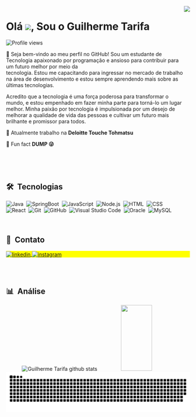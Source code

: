 <img align="right" height="590em" src="https://raw.githubusercontent.com/gist/Guilherme-Tarifa-Vieira/040a3532bedd93ee4e17b2cfec84aead/raw/f8532394703a54c0a32d9eafbce2479aeeea60fe/git-card.svg"/>
<h1 align="left">Olá <img src="https://raw.githubusercontent.com/kaueMarques/kaueMarques/master/hi.gif" height="30px">, Sou o Guilherme Tarifa</h1>
<p align="left"> <img src="https://komarev.com/ghpvc/?username=guilherme-tarifa-vieira&color=yellow" alt="Profile views" /> </p>

🌠 Seja bem-vindo ao meu perfil no GitHub! Sou um estudante de Tecnologia apaixonado por programação e ansioso para contribuir para um futuro melhor por meio da       
   tecnologia. Estou me capacitando para ingressar no mercado de trabalho na área de desenvolvimento e estou sempre aprendendo mais sobre as últimas tecnologias.

   Acredito que a tecnologia é uma força poderosa para transformar o mundo, e estou empenhado em fazer minha parte para torná-lo um lugar melhor. Minha paixão por        tecnologia é impulsionada por um desejo de melhorar a qualidade de vida das pessoas e cultivar um futuro mais brilhante e promissor para todos. 

🔭 Atualmente trabalho na **Deloitte Touche Tohmatsu**

🚀 Fun fact **DUMP 😜**



<br><br><br>

## 🛠 &nbsp;Tecnologias

![Java](https://img.shields.io/badge/-Java-05122A?style=flat&logo=openjdk)&nbsp;
![SpringBoot](https://img.shields.io/badge/-Spring-6DB33F?style=flat&logo=spring&logoColor=white)&nbsp;
![JavaScript](https://img.shields.io/badge/-JavaScript-05122A?style=flat&logo=javascript)&nbsp;
![Node.js](https://img.shields.io/badge/-Node.js-05122A?style=flat&logo=node.js)&nbsp;
![HTML](https://img.shields.io/badge/-HTML-05122A?style=flat&logo=HTML5)&nbsp;
![CSS](https://img.shields.io/badge/-CSS-05122A?style=flat&logo=CSS3&logoColor=1572B6)&nbsp;
![React](https://img.shields.io/badge/-React-05122A?style=flat&logo=react)&nbsp;
![Git](https://img.shields.io/badge/-Git-05122A?style=flat&logo=git)&nbsp;
![GitHub](https://img.shields.io/badge/-GitHub-05122A?style=flat&logo=github)&nbsp;
![Visual Studio Code](https://img.shields.io/badge/-Visual%20Studio%20Code-05122A?style=flat&logo=visual-studio-code&logoColor=007ACC)&nbsp;
![Oracle](https://img.shields.io/badge/-plsql/developer-05122A?style=flat&logo=oracle&logoColor=red)&nbsp;
![MySQL](https://img.shields.io/badge/-MySQL-05122A?style=flat&logo=mysql&logoColor=white)&nbsp;

<br>

##  📱 &nbsp;Contato

<p align="left" style="background:yellow">
<a href="https://www.linkedin.com/in/guilherme-tarifa-342bba244/" target="_blank">
  <img align="center" src="https://img.shields.io/badge/-tarifa-05122A?style=flat&logo=linkedin" alt="linkedin"/>
</a>
<a href="https://instagram.com/bygking" target="_blank">
 <img align="center" src="https://img.shields.io/badge/-tarifa-05122A?style=flat&logo=instagram" alt="instagram"/>
</a>

</p>

<br><br>

##  📊 &nbsp;Análise

<!-- <div align="center">
  <img height="180em"  src="https://github-readme-stats.vercel.app/api?username=guilherme-tarifa-vieira&show_icons=true&theme=dracula&&count_private=true"/>
  <img height="180em"  src="https://github-readme-stats.vercel.app/api/top-langs/?username=guilherme-tarifa-vieira&layout=compact&langs_count=7&theme=dracula"/>
</div> -->
     
<div align="center">  
<img width="49%" height="180em" src="https://github-readme-stats.vercel.app/api?username=guilherme-tarifa-vieira&show_icons=true&count_private=true&hide_border=true&theme=dracula" alt="Guilherme Tarifa github stats" /> 
<img width="41%" height="180em" src="https://github-readme-stats.vercel.app/api/top-langs/?username=guilherme-tarifa-vieira&layout=compact&hide_border=true4&theme=dracula" />
</div>

<div align="center">
<picture>
<source media="(prefers-color-scheme: dark)" srcset="https://raw.githubusercontent.com/platane/platane/output/github-contribution-grid-snake-dark.svg">
<source media="(prefers-color-scheme: light)" srcset="https://raw.githubusercontent.com/platane/platane/output/github-contribution-grid-snake.svg">
<img alt="github contribution grid snake animation" src="https://raw.githubusercontent.com/platane/platane/output/github-contribution-grid-snake.svg">
</picture>
</div>
